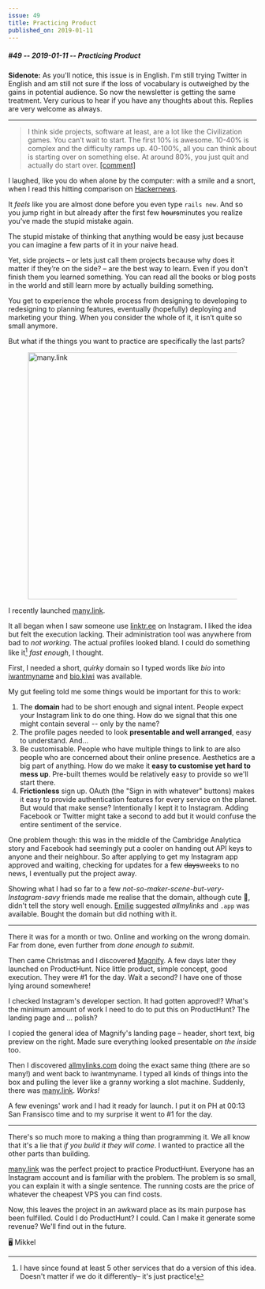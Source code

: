 ```yaml
---
issue: 49
title: Practicing Product
published_on: 2019-01-11
---
```


##### #49 -- 2019-01-11 -- Practicing Product

**Sidenote:** As you'll notice, this issue is in English. I'm still trying Twitter in English and am still not sure if the loss of vocabulary is outweighed by the gains in potential audience. So now the newsletter is getting the same treatment. Very curious to hear if you have any thoughts about this. Replies are very welcome as always.

---

> I think side projects, software at least, are a lot like the Civilization games. You can’t wait to start. The first 10% is awesome.
> 10-40% is complex and the difficulty ramps up. 40-100%, all you can think about is starting over on something else. At around 80%, you just quit and actually do start over. [[comment]](https://news.ycombinator.com/item?id=18546751)

I laughed, like you do when alone by the computer: with a smile and a snort, when I read this hitting comparison on [Hackernews](https://news.ycombinator.com).

It _feels_ like you are almost done before you even type `rails new`. And so you jump right in but already after the first few ~~hours~~minutes you realize you’ve made the stupid mistake again.

The stupid mistake of thinking that anything would be easy just because you can imagine a few parts of it in your naive head.

Yet, side projects – or lets just call them projects because why does it matter if they’re on the side? – are the best way to learn. Even if you don't finish them you learned something. You can read all the books or blog posts in the world and still learn more by actually building something.

You get to experience the whole process from designing to developing to redesigning to planning features, eventually (hopefully) deploying and marketing your thing. When you consider the whole of it, it isn’t quite so small anymore.

But what if the things you want to practice are specifically the last parts?

<figure><a href='https://many.link' title="many.link"><img src="https://s3.brnbw.com/Artboard-1Fy89YmH9azMt6ZSTcL1ntbzJnMfogzMY2toLiYz1BamLRsbbs0MGUJkBHR8bzG9qFAseL9YB7j6Yx2VpWe1mPzp6pBoh62ZxBGe.png" alt="many.link" width='500' /></a></figure>

I recently launched [many.link](https://www.producthunt.com/posts/many-link).

It all began when I saw someone use [linktr.ee](http://linktr.ee) on Instagram. I liked the idea but felt the execution lacking. Their administration tool was anywhere from bad to _not working_. The actual profiles looked bland. I could do something like it[^others] _fast enough_, I thought.

First, I needed a short, _quirky_ domain so I typed words like _bio_ into [iwantmyname](http://iwantmyname.com) and [bio.kiwi](http://bio.kiwi) was available.

My gut feeling told me some things would be important for this to work:

1. The **domain** had to be short enough and signal intent. People expect your Instagram link to do one thing. How do we signal that this one might contain several -- only by the name?
2. The profile pages needed to look **presentable and well arranged**, easy to understand. And...
3. Be customisable. People who have multiple things to link to are also people who are concerned about their online presence. Aesthetics are a big part of anything. How do we make it **easy to customise yet hard to mess up**. Pre-built themes would be relatively easy to provide so we'll start there.
4. **Frictionless** sign up. OAuth (the "Sign in with whatever" buttons) makes it easy to provide authentication features for every service on the planet. But would that make sense? Intentionally I kept it to Instagram. Adding Facebook or Twitter might take a second to add but it would confuse the entire sentiment of the service.

One problem though: this was in the middle of the Cambridge Analytica story and Facebook had seemingly put a cooler on handing out API keys to anyone and their neighbour. So after applying to get my Instagram app approved and waiting, checking for updates for a few ~~days~~weeks to no news, I eventually put the project away.

Showing what I had so far to a few _not-so-maker-scene-but-very-Instagram-savy_ friends made me realise that the domain, although cute 🥝, didn't tell the story well enough. [Emilie](https://www.instagram.com/emilygbruhn/) suggested _allmylinks_ and `.app` was available. Bought the domain but did nothing with it.

---

There it was for a month or two. Online and working on the wrong domain. Far from done, even further from _done enough to submit_.

Then came Christmas and I discovered [Magnify](http://usemagnify.com). A few days later they launched on ProductHunt. Nice little product, simple concept, good execution. They were #1 for the day. Wait a second? I have one of those lying around somewhere!

I checked Instagram's developer section. It had gotten approved!? What's the minimum amount of work I need to do to put this on ProductHunt? The landing page and … polish?

I copied the general idea of Magnify's landing page – header, short text, big preview on the right. Made sure everything looked presentable _on the inside_ too.

Then I discovered [allmylinks.com](http://allmylinks.com) doing the exact same thing (there are so many!) and went back to iwantmyname. I typed all kinds of things into the box and pulling the lever like a granny working a slot machine. Suddenly, there was [many.link](http://many.link). _Works!_

A few evenings' work and I had it ready for launch. I put it on PH at 00:13 San Fransisco time and to my surprise it went to #1 for the day.

---

There's so much more to making a thing than programming it. We all know that it's a lie that _if you build it they will come_. I wanted to practice all the other parts than building.

[many.link](http://many.link) was the perfect project to practice ProductHunt. Everyone has an Instagram account and is familiar with the problem. The problem is so small, you can explain it with a single sentence. The running costs are the price of whatever the cheapest VPS you can find costs.

Now, this leaves the project in an awkward place as its main purpose has been fulfilled. Could I do ProductHunt? I could. Can I make it generate some revenue? We'll find out in the future.

🖥 Mikkel

[^others]: I have since found at least 5 other services that do a version of this idea. Doesn't matter if we do it differently– it's just practice!
